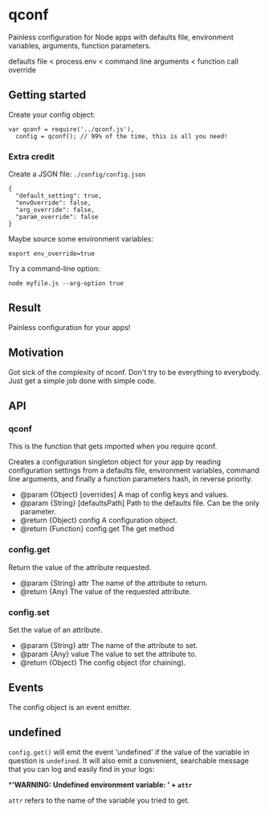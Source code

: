qconf
=====

Painless configuration for Node apps with defaults file, environment variables, arguments, function parameters.

defaults file < process.env < command line arguments < function call override

## Getting started

Create your config object:
```
var qconf = require('../qconf.js'),
  config = qconf(); // 99% of the time, this is all you need!
```

### Extra credit

Create a JSON file: `./config/config.json`

```
{
  "default_setting": true,
  "envOverride": false,
  "arg_override": false,
  "param_override": false
}
```

Maybe source some environment variables:

```
export env_override=true
```

Try a command-line option:
```
node myfile.js --arg-option true
```

## Result

Painless configuration for your apps!


## Motivation

Got sick of the complexity of nconf. Don't try to be everything to everybody. Just get a simple job done with simple code.

## API

### qconf ###

This is the function that gets imported when you require qconf.

Creates a configuration singleton object for your app
by reading configuration settings from a defaults file,
environment variables, command line arguments, and finally
a function parameters hash, in reverse priority.

* @param  {Object} [overrides] A map of config keys and values.
* @param  {String} [defaultsPath] Path to the defaults file. Can be the only parameter.
* @return {Object} config A configuration object.
* @return {Function} config.get The get method


### config.get ###

Return the value of the attribute requested.

* @param {String} attr The name of the attribute to return.
* @return {Any} The value of the requested attribute.

### config.set ###

Set the value of an attribute.

* @param {String} attr The name of the attribute to set.
* @param {Any} value The value to set the attribute to.
* @return {Object} The config object (for chaining).


## Events ##

The config object is an event emitter.

## undefined ##

`config.get()` will emit the event 'undefined' if the value of the variable in question is `undefined`. It will also emit a convenient, searchable message that you can log and easily find in your logs:

***'WARNING: Undefined environment variable: ' + `attr`**

`attr` refers to the name of the variable you tried to get.